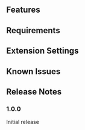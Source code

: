 ## Features

## Requirements

## Extension Settings

## Known Issues

## Release Notes

### 1.0.0

Initial release
